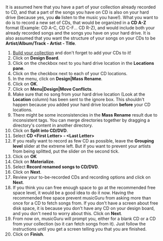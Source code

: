 It is assumed here that you have a part of your collection already recorded to CD, and that a part of the songs you have on CD is also on your hard drive (because yes, you **do** listen to the music you have!). What you want to do is to record a new set of CDs, that would be organized in a **CD A-Z** format (Example: CD A-C, CD C-F... CD R-Z), and would include both your already recorded songs and the songs you have on your hard drive. It is also assumed that you want the structure of your songs on your CDs to be **Artist/Album/Track - Artist - Title**.

1. [Build your collection](build_music_collection.htm) and don't forget to add your CDs to it!
1. Click on **Design Board**.
1. Click on the checkbox next to you hard drive location in the **Locations pane**.
1. Click on the checkbox next to each of your CD locations.
1. In the menu, click on **Design|Mass Rename**.
1. Click on **OK**.
1. Click on **Menu|Design|Move Conflicts**.
1. Make sure that no song from your hard drive location (Look at the **Location** column) has been sent to the ignore box. This shouldn't happen because you added your hard drive location **before** your CD locations.
1. There might be some inconsistencies in the **Mass Rename** result due to inconsistent tags. You can merge directories together by dragging a directory's content in another directory.
1. Click on **Split into CD/DVD**.
1. Select **CD &lt;First Letter&gt; - &lt;Last Letter&gt;**
1. If you really want to record as few CD as possible, leave the **Grouping level** slider at the extreme left. But if you want to prevent your artists from being splitted, put the slider on the second tick.
1. Click on **OK**
1. Click on **Materialize**.
1. Select **Record renamed songs to CD/DVD**.
1. Click on **Next**.
1. Review your to-be-recorded CDs and recording options and click on **Next**.
1. If you think you can free enough space to go at the recommended free space level, it would be a good idea to do it now. Having the recommended free space prevent musicGuru from asking more than once for a CD to fetch songs from. If you don't have a screen about free disk space, it is because you don't have any CD on your design board, and you don't need to worry about this. Click on **Next**.
1. From now on, musicGuru will prompt you, either for a blank CD or a CD from your collection (so it can fetch songs from it). Just follow the instructions until you get a screen telling you that you are finished.
1. Click on **Finish**.
